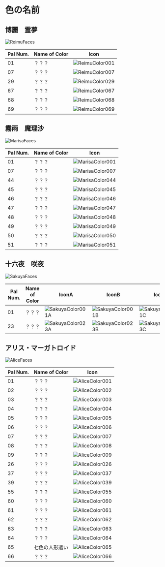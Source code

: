# 色の名前

## 博麗　霊夢
![ReimuFaces](https://github.com/IkuTronHD/Touhou-Kagehakuchuumu---Shadow-Daydream/blob/main/img/Select/pl00_ct02.png)

| Pal Num. | Name of Color | Icon |
|----------|---------------|-----------|
| 01 | ？？？ | ![ReimuColor001](https://github.com/IkuTronHD/Touhou-Kagehakuchuumu---Shadow-Daydream/blob/main/Reimu/Colors/JP/001.png) |
| 07 | ？？？ | ![ReimuColor007](https://github.com/IkuTronHD/Touhou-Kagehakuchuumu---Shadow-Daydream/blob/main/Reimu/Colors/JP/007.png) |
| 29 | ？？？ | ![ReimuColor029](https://github.com/IkuTronHD/Touhou-Kagehakuchuumu---Shadow-Daydream/blob/main/Reimu/Colors/JP/029.png) |
| 67 | ？？？ | ![ReimuColor067](https://github.com/IkuTronHD/Touhou-Kagehakuchuumu---Shadow-Daydream/blob/main/Reimu/Colors/JP/067.png) |
| 68 | ？？？ | ![ReimuColor068](https://github.com/IkuTronHD/Touhou-Kagehakuchuumu---Shadow-Daydream/blob/main/Reimu/Colors/JP/068.png) |
| 69 | ？？？ | ![ReimuColor069](https://github.com/IkuTronHD/Touhou-Kagehakuchuumu---Shadow-Daydream/blob/main/Reimu/Colors/JP/069.png) |

## 霧雨　魔理沙
![MarisaFaces](https://github.com/IkuTronHD/Touhou-Kagehakuchuumu---Shadow-Daydream/blob/main/img/Select/pl01_ct02.png)

| Pal Num. | Name of Color | Icon |
|----------|---------------|-----------|
| 01 | ？？？ | ![MarisaColor001](https://github.com/IkuTronHD/Touhou-Kagehakuchuumu---Shadow-Daydream/blob/main/Marisa/Colors/JP/001.png) |
| 07 | ？？？ | ![MarisaColor007](https://github.com/IkuTronHD/Touhou-Kagehakuchuumu---Shadow-Daydream/blob/main/Marisa/Colors/JP/007.png) |
| 44 | ？？？ | ![MarisaColor044](https://github.com/IkuTronHD/Touhou-Kagehakuchuumu---Shadow-Daydream/blob/main/Marisa/Colors/JP/044.png) |
| 45 | ？？？ | ![MarisaColor045](https://github.com/IkuTronHD/Touhou-Kagehakuchuumu---Shadow-Daydream/blob/main/Marisa/Colors/JP/045.png) |
| 46 | ？？？ | ![MarisaColor046](https://github.com/IkuTronHD/Touhou-Kagehakuchuumu---Shadow-Daydream/blob/main/Marisa/Colors/JP/046.png) |
| 47 | ？？？ | ![MarisaColor047](https://github.com/IkuTronHD/Touhou-Kagehakuchuumu---Shadow-Daydream/blob/main/Marisa/Colors/JP/047.png) |
| 48 | ？？？ | ![MarisaColor048](https://github.com/IkuTronHD/Touhou-Kagehakuchuumu---Shadow-Daydream/blob/main/Marisa/Colors/JP/048.png) |
| 49 | ？？？ | ![MarisaColor049](https://github.com/IkuTronHD/Touhou-Kagehakuchuumu---Shadow-Daydream/blob/main/Marisa/Colors/JP/049.png) |
| 50 | ？？？ | ![MarisaColor050](https://github.com/IkuTronHD/Touhou-Kagehakuchuumu---Shadow-Daydream/blob/main/Marisa/Colors/JP/050.png) |
| 51 | ？？？ | ![MarisaColor051](https://github.com/IkuTronHD/Touhou-Kagehakuchuumu---Shadow-Daydream/blob/main/Marisa/Colors/JP/051.png) |

## 十六夜　咲夜
![SakuyaFaces](https://github.com/IkuTronHD/Touhou-Kagehakuchuumu---Shadow-Daydream/blob/main/img/Select/pl02a_ct02.png)

| Pal Num. | Name of Color | IconA | IconB | IconC |
|----------|---------------|-----------|-----------|-----------|
| 01 | ？？？ | ![SakuyaColor001A](https://github.com/IkuTronHD/Touhou-Kagehakuchuumu---Shadow-Daydream/blob/main/Sakuya/Colors/JP/001A.png) | ![SakuyaColor001B](https://github.com/IkuTronHD/Touhou-Kagehakuchuumu---Shadow-Daydream/blob/main/Sakuya/Colors/JP/001B.png) | ![SakuyaColor001C](https://github.com/IkuTronHD/Touhou-Kagehakuchuumu---Shadow-Daydream/blob/main/Sakuya/Colors/JP/001C.png) |
| 23 | ？？？ | ![SakuyaColor023A](https://github.com/IkuTronHD/Touhou-Kagehakuchuumu---Shadow-Daydream/blob/main/Sakuya/Colors/JP/023A.png) | ![SakuyaColor023B](https://github.com/IkuTronHD/Touhou-Kagehakuchuumu---Shadow-Daydream/blob/main/Sakuya/Colors/JP/023B.png) | ![SakuyaColor023C](https://github.com/IkuTronHD/Touhou-Kagehakuchuumu---Shadow-Daydream/blob/main/Sakuya/Colors/JP/023C.png) |

## アリス・マーガトロイド
![AliceFaces](https://github.com/IkuTronHD/Touhou-Kagehakuchuumu---Shadow-Daydream/blob/main/img/Select/pl03_ct02.png)

| Pal Num. | Name of Color | Icon |
|----------|---------------|-----------|
| 01 | ？？？ | ![AliceColor001](https://github.com/IkuTronHD/Touhou-Kagehakuchuumu---Shadow-Daydream/blob/main/Alice/Colors/JP/001.png) |
| 02 | ？？？ | ![AliceColor002](https://github.com/IkuTronHD/Touhou-Kagehakuchuumu---Shadow-Daydream/blob/main/Alice/Colors/JP/002.png) |
| 03 | ？？？ | ![AliceColor003](https://github.com/IkuTronHD/Touhou-Kagehakuchuumu---Shadow-Daydream/blob/main/Alice/Colors/JP/003.png) |
| 04 | ？？？ | ![AliceColor004](https://github.com/IkuTronHD/Touhou-Kagehakuchuumu---Shadow-Daydream/blob/main/Alice/Colors/JP/004.png) |
| 05 | ？？？ | ![AliceColor005](https://github.com/IkuTronHD/Touhou-Kagehakuchuumu---Shadow-Daydream/blob/main/Alice/Colors/JP/005.png) |
| 06 | ？？？ | ![AliceColor006](https://github.com/IkuTronHD/Touhou-Kagehakuchuumu---Shadow-Daydream/blob/main/Alice/Colors/JP/006.png) |
| 07 | ？？？ | ![AliceColor007](https://github.com/IkuTronHD/Touhou-Kagehakuchuumu---Shadow-Daydream/blob/main/Alice/Colors/JP/007.png) |
| 08 | ？？？ | ![AliceColor008](https://github.com/IkuTronHD/Touhou-Kagehakuchuumu---Shadow-Daydream/blob/main/Alice/Colors/JP/008.png) |
| 09 | ？？？ | ![AliceColor009](https://github.com/IkuTronHD/Touhou-Kagehakuchuumu---Shadow-Daydream/blob/main/Alice/Colors/JP/009.png) |
| 26 | ？？？ | ![AliceColor026](https://github.com/IkuTronHD/Touhou-Kagehakuchuumu---Shadow-Daydream/blob/main/Alice/Colors/JP/026.png) |
| 37 | ？？？ | ![AliceColor037](https://github.com/IkuTronHD/Touhou-Kagehakuchuumu---Shadow-Daydream/blob/main/Alice/Colors/JP/037.png) |
| 39 | ？？？ | ![AliceColor039](https://github.com/IkuTronHD/Touhou-Kagehakuchuumu---Shadow-Daydream/blob/main/Alice/Colors/JP/039.png) |
| 55 | ？？？ | ![AliceColor055](https://github.com/IkuTronHD/Touhou-Kagehakuchuumu---Shadow-Daydream/blob/main/Alice/Colors/JP/055.png) |
| 60 | ？？？ | ![AliceColor060](https://github.com/IkuTronHD/Touhou-Kagehakuchuumu---Shadow-Daydream/blob/main/Alice/Colors/JP/060.png) |
| 61 | ？？？ | ![AliceColor061](https://github.com/IkuTronHD/Touhou-Kagehakuchuumu---Shadow-Daydream/blob/main/Alice/Colors/JP/061.png) |
| 62 | ？？？ | ![AliceColor062](https://github.com/IkuTronHD/Touhou-Kagehakuchuumu---Shadow-Daydream/blob/main/Alice/Colors/JP/062.png) |
| 63 | ？？？ | ![AliceColor063](https://github.com/IkuTronHD/Touhou-Kagehakuchuumu---Shadow-Daydream/blob/main/Alice/Colors/JP/063.png) |
| 64 | ？？？ | ![AliceColor064](https://github.com/IkuTronHD/Touhou-Kagehakuchuumu---Shadow-Daydream/blob/main/Alice/Colors/JP/064.png) |
| 65 | 七色の人形遣い | ![AliceColor065](https://github.com/IkuTronHD/Touhou-Kagehakuchuumu---Shadow-Daydream/blob/main/Alice/Colors/JP/065.png) |
| 66 | ？？？ | ![AliceColor066](https://github.com/IkuTronHD/Touhou-Kagehakuchuumu---Shadow-Daydream/blob/main/Alice/Colors/JP/066.png) |
